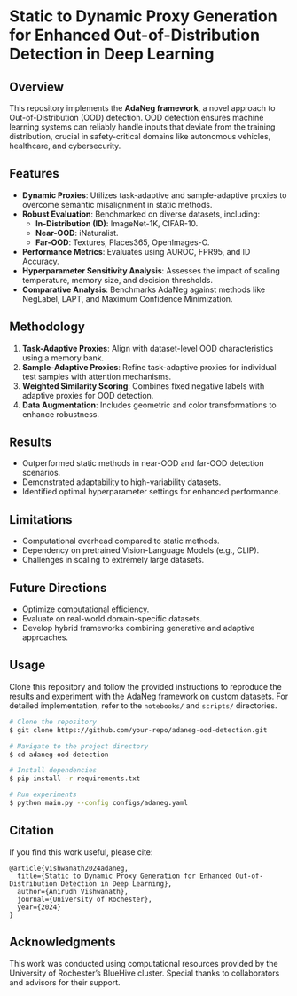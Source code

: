 # Static to Dynamic Proxy Generation for Enhanced Out-of-Distribution Detection in Deep Learning

## Overview
This repository implements the **AdaNeg framework**, a novel approach to Out-of-Distribution (OOD) detection. OOD detection ensures machine learning systems can reliably handle inputs that deviate from the training distribution, crucial in safety-critical domains like autonomous vehicles, healthcare, and cybersecurity.

## Features
- **Dynamic Proxies**: Utilizes task-adaptive and sample-adaptive proxies to overcome semantic misalignment in static methods.
- **Robust Evaluation**: Benchmarked on diverse datasets, including:
  - **In-Distribution (ID)**: ImageNet-1K, CIFAR-10.
  - **Near-OOD**: iNaturalist.
  - **Far-OOD**: Textures, Places365, OpenImages-O.
- **Performance Metrics**: Evaluates using AUROC, FPR95, and ID Accuracy.
- **Hyperparameter Sensitivity Analysis**: Assesses the impact of scaling temperature, memory size, and decision thresholds.
- **Comparative Analysis**: Benchmarks AdaNeg against methods like NegLabel, LAPT, and Maximum Confidence Minimization.

## Methodology
1. **Task-Adaptive Proxies**: Align with dataset-level OOD characteristics using a memory bank.
2. **Sample-Adaptive Proxies**: Refine task-adaptive proxies for individual test samples with attention mechanisms.
3. **Weighted Similarity Scoring**: Combines fixed negative labels with adaptive proxies for OOD detection.
4. **Data Augmentation**: Includes geometric and color transformations to enhance robustness.

## Results
- Outperformed static methods in near-OOD and far-OOD detection scenarios.
- Demonstrated adaptability to high-variability datasets.
- Identified optimal hyperparameter settings for enhanced performance.

## Limitations
- Computational overhead compared to static methods.
- Dependency on pretrained Vision-Language Models (e.g., CLIP).
- Challenges in scaling to extremely large datasets.

## Future Directions
- Optimize computational efficiency.
- Evaluate on real-world domain-specific datasets.
- Develop hybrid frameworks combining generative and adaptive approaches.

## Usage
Clone this repository and follow the provided instructions to reproduce the results and experiment with the AdaNeg framework on custom datasets. For detailed implementation, refer to the `notebooks/` and `scripts/` directories.

```bash
# Clone the repository
$ git clone https://github.com/your-repo/adaneg-ood-detection.git

# Navigate to the project directory
$ cd adaneg-ood-detection

# Install dependencies
$ pip install -r requirements.txt

# Run experiments
$ python main.py --config configs/adaneg.yaml
```

## Citation
If you find this work useful, please cite:

```
@article{vishwanath2024adaneg,
  title={Static to Dynamic Proxy Generation for Enhanced Out-of-Distribution Detection in Deep Learning},
  author={Anirudh Vishwanath},
  journal={University of Rochester},
  year={2024}
}
```

## Acknowledgments
This work was conducted using computational resources provided by the University of Rochester’s BlueHive cluster. Special thanks to collaborators and advisors for their support.

